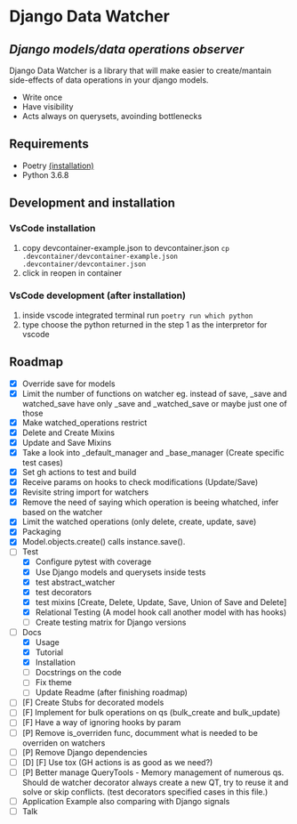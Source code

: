 # Django Data Watcher

## _Django models/data operations observer_

Django Data Watcher is a library that will make easier to create/mantain side-effects of data operations in your django models.

-   Write once
-   Have visibility
-   Acts always on querysets, avoinding bottlenecks

## Requirements

-   Poetry [(installation)](https://python-poetry.org/docs/#installation)
-   Python 3.6.8

## Development and installation

### VsCode installation

1. copy devcontainer-example.json to devcontainer.json `cp .devcontainer/devcontainer-example.json .devcontainer/devcontainer.json`
2. click in reopen in container

### VsCode development (after installation)

1. inside vscode integrated terminal run `poetry run which python`
2. type choose the python returned in the step 1 as the interpretor for vscode

## Roadmap

-   [x] Override save for models
-   [x] Limit the number of functions on watcher eg. instead of save, \_save and watched_save have only \_save and \_watched_save or maybe just one of those
-   [x] Make watched_operations restrict
-   [x] Delete and Create Mixins
-   [x] Update and Save Mixins
-   [x] Take a look into \_default_manager and \_base_manager (Create specific test cases)
-   [x] Set gh actions to test and build
-   [x] Receive params on hooks to check modifications (Update/Save)
-   [x] Revisite string import for watchers
-   [x] Remove the need of saying which operation is beeing whatched, infer based on the watcher
-   [x] Limit the watched operations (only delete, create, update, save)
-   [x] Packaging
-   [x] Model.objects.create() calls instance.save().
-   [ ] Test
    -   [x] Configure pytest with coverage
    -   [x] Use Django models and querysets inside tests
    -   [x] test abstract_watcher
    -   [x] test decorators
    -   [x] test mixins [Create, Delete, Update, Save, Union of Save and Delete]
    -   [x] Relational Testing (A model hook call another model with has hooks)
    -   [ ] Create testing matrix for Django versions
-   [ ] Docs
    -   [x] Usage
    -   [x] Tutorial
    -   [x] Installation
    -   [ ] Docstrings on the code
    -   [ ] Fix theme
    -   [ ] Update Readme (after finishing roadmap)
-   [ ] [F] Create Stubs for decorated models
-   [ ] [F] Implement for bulk operations on qs (bulk_create and bulk_update)
-   [ ] [F] Have a way of ignoring hooks by param
-   [ ] [P] Remove is_overriden func, documment what is needed to be overriden on watchers
-   [ ] [P] Remove Django dependencies
-   [ ] [D] [F] Use tox (GH actions is as good as we need?)
-   [ ] [P] Better manage QueryTools - Memory management of numerous qs. Should de watcher decorator always create a new QT, try to reuse it and solve or skip conflicts. (test decorators specified cases in this file.)
-   [ ] Application Example also comparing with Django signals
-   [ ] Talk
